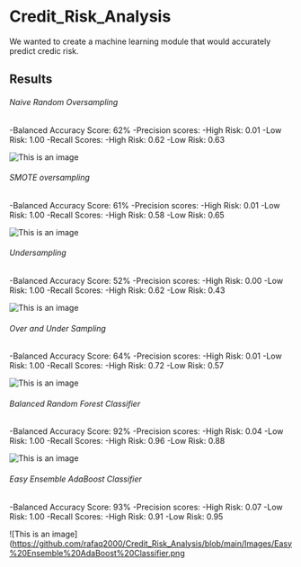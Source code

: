 # Credit_Risk_Analysis
We wanted to create a machine learning module that would accurately predict credic risk.
## Results
###### Naive Random Oversampling
-Balanced Accuracy Score: 62%
-Precision scores: 
 -High Risk: 0.01
 -Low Risk: 1.00
-Recall Scores:
 -High Risk: 0.62
 -Low Risk: 0.63

![This is an image](https://github.com/rafaq2000/Credit_Risk_Analysis/blob/main/Images/Naive%20Random%20Oversampling.png)

###### SMOTE oversampling
-Balanced Accuracy Score: 61%
-Precision scores:
 -High Risk: 0.01
 -Low Risk: 1.00
-Recall Scores:
 -High Risk: 0.58
 -Low Risk: 0.65

![This is an image](https://github.com/rafaq2000/Credit_Risk_Analysis/blob/main/Images/SMOTE%20Oversampling.png)

###### Undersampling
-Balanced Accuracy Score: 52%
-Precision scores:
 -High Risk: 0.00
 -Low Risk: 1.00
-Recall Scores:
 -High Risk: 0.62 
 -Low Risk: 0.43

![This is an image](https://github.com/rafaq2000/Credit_Risk_Analysis/blob/main/Images/Undersampling.png)

###### Over and Under Sampling
-Balanced Accuracy Score: 64%
-Precision scores: 
 -High Risk: 0.01
 -Low Risk: 1.00
-Recall Scores:
 -High Risk: 0.72
 -Low Risk: 0.57

![This is an image](https://github.com/rafaq2000/Credit_Risk_Analysis/blob/main/Images/Over%20and%20Under%20Sampling.png)

###### Balanced Random Forest Classifier
-Balanced Accuracy Score: 92%
-Precision scores:
 -High Risk: 0.04
 -Low Risk: 1.00
-Recall Scores:
 -High Risk: 0.96
 -Low Risk: 0.88

![This is an image](https://github.com/rafaq2000/Credit_Risk_Analysis/blob/main/Images/Balanced%20Random%20Forest%20Classifier.png)

###### Easy Ensemble AdaBoost Classifier
-Balanced Accuracy Score: 93%
-Precision scores:
 -High Risk: 0.07
 -Low Risk: 1.00
-Recall Scores:
 -High Risk: 0.91
 -Low Risk: 0.95

![This is an image](https://github.com/rafaq2000/Credit_Risk_Analysis/blob/main/Images/Easy%20Ensemble%20AdaBoost%20Classifier.png
